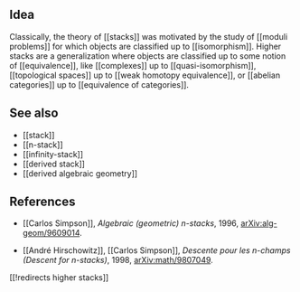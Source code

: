 ## Idea

Classically, the theory of [[stacks]] was motivated by the study of [[moduli problems]] for which objects are classified up to [[isomorphism]].  Higher stacks are a generalization where objects are classified up to some notion of [[equivalence]], like [[complexes]] up to [[quasi-isomorphism]], [[topological spaces]] up to [[weak homotopy equivalence]], or [[abelian categories]] up to [[equivalence of categories]].

## See also

* [[stack]]
* [[n-stack]]
* [[infinity-stack]]
* [[derived stack]]
* [[derived algebraic geometry]]

## References

* [[Carlos Simpson]], _Algebraic (geometric) $n$-stacks_, 1996, [arXiv:alg-geom/9609014](http://arxiv.org/abs/alg-geom/9609014).

* [[André Hirschowitz]], [[Carlos Simpson]], _Descente pour les n-champs (Descent for n-stacks)_, 1998, [arXiv:math/9807049](http://arxiv.org/abs/math/9807049).

[[!redirects higher stacks]]

